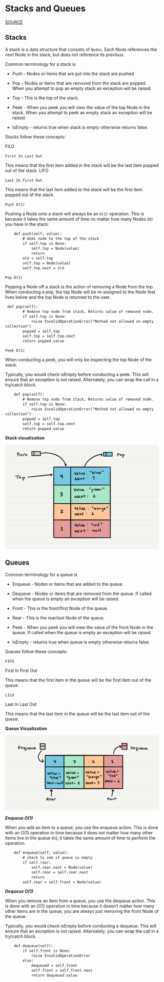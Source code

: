 # Stacks and Queues

[SOURCE](https://codefellows.github.io/common_curriculum/data_structures_and_algorithms/Code_401/class-10/resources/stacks_and_queues.html)

## Stacks

A stack is a data structure that consists of `Nodes`. Each Node references the next Node in the stack, but does not reference its previous.

Common terminology for a stack is

* Push - Nodes or items that are put into the stack are pushed

* Pop - Nodes or items that are removed from the stack are popped. When you attempt to pop an empty stack an exception will be raised.

* Top - This is the top of the stack.

* Peek - When you peek you will view the value of the top Node in the stack. When you attempt to peek an empty stack an exception will be raised.

* IsEmpty - returns true when stack is empty otherwise returns false.

Stacks follow these concepts:

FILO

`First In Last Out`

This means that the first item added in the stack will be the last item popped out of the stack.
LIFO

`Last In First Out`

This means that the last item added to the stack will be the first item popped out of the stack.

`Push O(1)`

Pushing a Node onto a stack will always be an `O(1)` operation. This is because it takes the same amount of time no matter how many Nodes (n) you have in the stack.

```
    def push(self, value):
        # Adds node to the top of the stack
        if self.top is None:
            self.top = Node(value)
            return
        old = self.top
        self.top = Node(value)
        self.top.next = old

```

`Pop O(1)`

Popping a Node off a stack is the action of removing a Node from the top. When conducting a pop, the top Node will be re-assigned to the Node that lives below and the top Node is returned to the user.

```
 def pop(self):
        # Remove top node from stack, Returns value of removed node.
        if self.top is None:
            raise InvalidOperationError("Method not allowed on empty collection")
        popped = self.top
        self.top = self.top.next
        return popped.value

```

`Peek O(1)`

When conducting a peek, you will only be inspecting the top Node of the stack.

Typically, you would check isEmpty before conducting a peek. This will ensure that an exception is not raised. Alternately, you can wrap the
call in a try/catch block.

```
    def pop(self):
        # Remove top node from stack, Returns value of removed node.
        if self.top is None:
            raise InvalidOperationError("Method not allowed on empty collection")
        popped = self.top
        self.top = self.top.next
        return popped.value
```

**Stack visualization**

![Stack image](/images/stack1.PNG)

## Queues

Common terminology for a queue is

* Enqueue - Nodes or items that are added to the queue.

* Dequeue - Nodes or items that are removed from the queue. If called when the queue is empty an exception will be raised.

* Front - This is the front/first Node of the queue.

* Rear - This is the rear/last Node of the queue.

* Peek - When you peek you will view the value of the front Node in the queue. If called when the queue is empty an exception will be raised.

* IsEmpty - returns true when queue is empty otherwise returns false.

Queues follow these concepts:

`FIFO`

First In First Out

This means that the first item in the queue will be the first item out of the queue.

`LILO`

Last In Last Out

This means that the last item in the queue will be the last item out of the queue.

**Queue Visualization**

![Queue](/images/Queue.PNG)

***Enqueue O(1)***

When you add an item to a queue, you use the enqueue action. This is done with an O(1) operation in time because it does not matter how many other items live in the queue (n); it takes the same amount of time to perform the operation.

```
    def enqueue(self, value):
        # check to see if queue is empty
        if self.rear:
            self.rear.next = Node(value)
            self.rear = self.rear.next
            return
        self.rear = self.front = Node(value)

```

***Dequeue O(1)***

When you remove an item from a queue, you use the dequeue action. This is done with an O(1) operation in time because it doesn’t matter how many other items are in the queue, you are always just removing the front Node of the queue.

Typically, you would check isEmpty before conducting a dequeue. This will ensure that an exception is not raised. Alternately, you can wrap the call in a try/catch block.

```
    def dequeue(self):
        if self.front is None:
            raise InvalidOperationError
        else:
            dequeued = self.front
            self.front = self.front.next
            return dequeued.value
```
